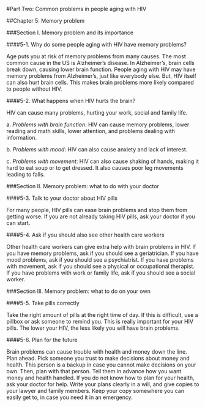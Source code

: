 #Part Two: Common problems in people aging with HIV

##Chapter 5: Memory problem

###Section I. Memory problem and its importance

####5-1. Why do some people aging with HIV have memory problems?

Age puts you at risk of memory problems from many causes. The most common cause in the US is Alzheimer’s disease. In Alzheimer’s, brain cells break down, causing lower brain function. People aging with HIV may have memory problems from Alzheimer’s, just like everybody else. But, HIV itself can also hurt brain cells. This makes brain problems more likely compared to people without HIV.

####5-2. What happens when HIV hurts the brain?

HIV can cause many problems, hurting your work, social and family life.

a.	*Problems with brain function*: HIV can cause memory problems, lower reading and math skills, lower attention, and problems dealing with information. 

b.	*Problems with mood*: HIV can also cause anxiety and lack of interest.

c.	*Problems with movement*: HIV can also cause shaking of hands, making it hard to eat soup or to get dressed. It also causes poor leg movements leading to falls. 

###Section II. Memory problem: what to do with your doctor

####5-3. Talk to your doctor about HIV pills

For many people, HIV pills can ease brain problems and stop them from getting worse. If you are not already taking HIV pills, ask your doctor if you can start. 

####5-4. Ask if you should also see other health care workers

Other health care workers can give extra help with brain problems in HIV. If you have memory problems, ask if you should see a geriatrician. If you have mood problems, ask if you should see a psychiatrist. If you have problems with movement, ask if you should see a physical or occupational therapist. If you have problems with work or family life, ask if you should see a social worker.

###Section III. Memory problem: what to do on your own

####5-5. Take pills correctly

Take the right amount of pills at the right time of day. If this is difficult, use a pillbox or ask someone to remind you. This is really important for your HIV pills. The lower your HIV, the less likely you will have brain problems. 

####5-6. Plan for the future

Brain problems can cause trouble with health and money down the line. Plan ahead. Pick someone you trust to make decisions about money and health. This person is a backup in case you cannot make decisions on your own. Then, plan with that person. Tell them in advance how you want money and health handled. If you do not know how to plan for your health, ask your doctor for help. Write your plans clearly in a will, and give copies to your lawyer and family members. Keep your copy somewhere you can easily get to, in case you need it in an emergency. 





